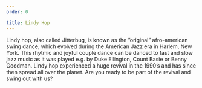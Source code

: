 ```yaml
---
order: 0

title: Lindy Hop
---
```


Lindy hop, also called Jitterbug, is known as the ”original” afro-american swing dance, which evolved during the American Jazz era in Harlem, New York. This rhytmic and joyful couple dance can be danced to fast and slow jazz music as it was played e.g. by Duke Ellington, Count Basie or Benny Goodman. Lindy hop experienced a huge revival in the 1990’s and has since then spread all over the planet.  Are you ready to be part of the revival and swing out with us?

<!--more-->

